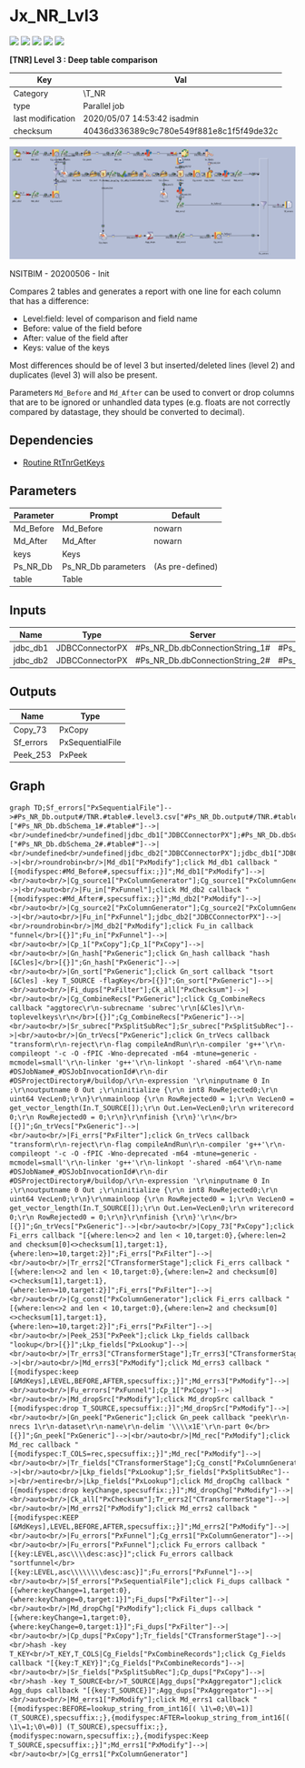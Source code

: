 # Jx_NR_Lvl3

![](https://img.shields.io/badge/size-38.43-red)
![](https://img.shields.io/badge/complexity-79.64-red)
![](https://img.shields.io/badge/cost-54-red)
![](https://img.shields.io/badge/documentation-6.18-orange)
![](https://img.shields.io/badge/atomicity-20-yellow)

**[TNR] Level 3 : Deep table comparison**

| Key               | Val                                      |
| ----------------- | ---------------------------------------- |
| Category          | \T_NR                                    |
| type              | Parallel job                             |
| last modification | 2020/05/07 14:53:42 isadmin              |
| checksum          | 40436d336389c9c780e549f881e8c1f5f49de32c |



![Jx_NR_Lvl3](./Jx_NR_Lvl3.png)

NSITBIM - 20200506 - Init

Compares 2 tables and generates a report with one line  for each column that has a difference:
* Level:field: level of comparison and field name
* Before: value of the field before
* After: value of the field after
* Keys: value of the keys

Most differences should be of level 3 but inserted/deleted lines (level 2)  and duplicates (level 3) will also be present.

Parameters `Md_Before` and `Md_After` can be used to convert or drop columns that are to be ignored or unhandled data types (e.g. floats are not correctly compared by datastage, they should be converted to decimal).


## Dependencies

* [Routine RtTnrGetKeys](../routines/RtTrnGetKeys)


## Parameters

| Parameter | Prompt              | Default          |
| --------- | ------------------- | ---------------- |
| Md_Before | Md_Before           | nowarn           |
| Md_After  | Md_After            | nowarn           |
| keys      | Keys                |                  |
| Ps_NR_Db  | Ps_NR_Db parameters | (As pre-defined) |
| table     | Table               |                  |




## Inputs

| Name     | Type            | Server                          | Tables                        |
| -------- | --------------- | ------------------------------- | ----------------------------- |
| jdbc_db1 | JDBCConnectorPX | #Ps_NR_Db.dbConnectionString_1# | #Ps_NR_Db.dbSchema_1#.#table# |
| jdbc_db2 | JDBCConnectorPX | #Ps_NR_Db.dbConnectionString_2# | #Ps_NR_Db.dbSchema_2#.#table# |



## Outputs

| Name      | Type             |
| --------- | ---------------- |
| Copy_73   | PxCopy           |
| Sf_errors | PxSequentialFile |
| Peek_253  | PxPeek           |



## Graph

```mermaid
graph TD;Sf_errors["PxSequentialFile"]-->#Ps_NR_Db.output#/TNR.#table#.level3.csv["#Ps_NR_Db.output#/TNR.#table#.level3.csv"];#Ps_NR_Db.dbSchema_1#.#table#["#Ps_NR_Db.dbSchema_1#.#table#"]-->|<br/>undefined<br/>undefined|jdbc_db1["JDBCConnectorPX"];#Ps_NR_Db.dbSchema_2#.#table#["#Ps_NR_Db.dbSchema_2#.#table#"]-->|<br/>undefined<br/>undefined|jdbc_db2["JDBCConnectorPX"];jdbc_db1["JDBCConnectorPX"]-->|<br/>roundrobin<br/>|Md_db1["PxModify"];click Md_db1 callback "[{modifyspec:#Md_Before#,specsuffix:;}]";Md_db1["PxModify"]-->|<br/>auto<br/>|Cg_source1["PxColumnGenerator"];Cg_source1["PxColumnGenerator"]-->|<br/>auto<br/>|Fu_in["PxFunnel"];click Md_db2 callback "[{modifyspec:#Md_After#,specsuffix:;}]";Md_db2["PxModify"]-->|<br/>auto<br/>|Cg_source2["PxColumnGenerator"];Cg_source2["PxColumnGenerator"]-->|<br/>auto<br/>|Fu_in["PxFunnel"];jdbc_db2["JDBCConnectorPX"]-->|<br/>roundrobin<br/>|Md_db2["PxModify"];click Fu_in callback "funnel</br>[{}]";Fu_in["PxFunnel"]-->|<br/>auto<br/>|Cp_1["PxCopy"];Cp_1["PxCopy"]-->|<br/>auto<br/>|Gn_hash["PxGeneric"];click Gn_hash callback "hash [&Cles]</br>[{}]";Gn_hash["PxGeneric"]-->|<br/>auto<br/>|Gn_sort["PxGeneric"];click Gn_sort callback "tsort [&Cles] -key T_SOURCE -flagKey</br>[{}]";Gn_sort["PxGeneric"]-->|<br/>auto<br/>|Fi_dups["PxFilter"];Ck_all["PxChecksum"]-->|<br/>auto<br/>|Cg_CombineRecs["PxGeneric"];click Cg_CombineRecs callback "aggtorec\r\n-subrecname 'subrec'\r\n[&Cles]\r\n-toplevelkeys\r\n</br>[{}]";Cg_CombineRecs["PxGeneric"]-->|<br/>auto<br/>|Sr_subrec["PxSplitSubRec"];Sr_subrec["PxSplitSubRec"]-->|<br/>auto<br/>|Gn_trVecs["PxGeneric"];click Gn_trVecs callback "transform\r\n-reject\r\n-flag compileAndRun\r\n-compiler 'g++'\r\n-compileopt '-c -O -fPIC -Wno-deprecated -m64 -mtune=generic -mcmodel=small'\r\n-linker 'g++'\r\n-linkopt '-shared -m64'\r\n-name #DSJobName#_#DSJobInvocationId#\r\n-dir #DSProjectDirectory#/buildop/\r\n-expression '\r\ninputname 0 In ;\r\noutputname 0 Out ;\r\ninitialize {\r\n int8 RowRejected0;\r\n uint64 VecLen0;\r\n}\r\nmainloop {\r\n RowRejected0 = 1;\r\n VecLen0 = get_vector_length(In.T_SOURCE[]);\r\n Out.Len=VecLen0;\r\n writerecord 0;\r\n RowRejected0 = 0;\r\n}\r\nfinish {\r\n}'\r\n</br>[{}]";Gn_trVecs["PxGeneric"]-->|<br/>auto<br/>|Fi_errs["PxFilter"];click Gn_trVecs callback "transform\r\n-reject\r\n-flag compileAndRun\r\n-compiler 'g++'\r\n-compileopt '-c -O -fPIC -Wno-deprecated -m64 -mtune=generic -mcmodel=small'\r\n-linker 'g++'\r\n-linkopt '-shared -m64'\r\n-name #DSJobName#_#DSJobInvocationId#\r\n-dir #DSProjectDirectory#/buildop/\r\n-expression '\r\ninputname 0 In ;\r\noutputname 0 Out ;\r\ninitialize {\r\n int8 RowRejected0;\r\n uint64 VecLen0;\r\n}\r\nmainloop {\r\n RowRejected0 = 1;\r\n VecLen0 = get_vector_length(In.T_SOURCE[]);\r\n Out.Len=VecLen0;\r\n writerecord 0;\r\n RowRejected0 = 0;\r\n}\r\nfinish {\r\n}'\r\n</br>[{}]";Gn_trVecs["PxGeneric"]-->|<br/>auto<br/>|Copy_73["PxCopy"];click Fi_errs callback "[{where:len<>2 and len < 10,target:0},{where:len=2 and checksum[0]<>checksum[1],target:1},{where:len>=10,target:2}]";Fi_errs["PxFilter"]-->|<br/>auto<br/>|Tr_errs2["CTransformerStage"];click Fi_errs callback "[{where:len<>2 and len < 10,target:0},{where:len=2 and checksum[0]<>checksum[1],target:1},{where:len>=10,target:2}]";Fi_errs["PxFilter"]-->|<br/>auto<br/>|Cg_const["PxColumnGenerator"];click Fi_errs callback "[{where:len<>2 and len < 10,target:0},{where:len=2 and checksum[0]<>checksum[1],target:1},{where:len>=10,target:2}]";Fi_errs["PxFilter"]-->|<br/>auto<br/>|Peek_253["PxPeek"];click Lkp_fields callback "lookup</br>[{}]";Lkp_fields["PxLookup"]-->|<br/>auto<br/>|Tr_errs3["CTransformerStage"];Tr_errs3["CTransformerStage"]-->|<br/>auto<br/>|Md_errs3["PxModify"];click Md_errs3 callback "[{modifyspec:keep [&MdKeys],LEVEL,BEFORE,AFTER,specsuffix:;}]";Md_errs3["PxModify"]-->|<br/>auto<br/>|Fu_errors["PxFunnel"];Cp_1["PxCopy"]-->|<br/>auto<br/>|Md_dropSrc["PxModify"];click Md_dropSrc callback "[{modifyspec:drop T_SOURCE,specsuffix:;}]";Md_dropSrc["PxModify"]-->|<br/>auto<br/>|Gn_peek["PxGeneric"];click Gn_peek callback "peek\r\n-nrecs 1\r\n-dataset\r\n-name\r\n-delim '\\\\x1E'\r\n-part 0</br>[{}]";Gn_peek["PxGeneric"]-->|<br/>auto<br/>|Md_rec["PxModify"];click Md_rec callback "[{modifyspec:T_COLS=rec,specsuffix:;}]";Md_rec["PxModify"]-->|<br/>auto<br/>|Tr_fields["CTransformerStage"];Cg_const["PxColumnGenerator"]-->|<br/>auto<br/>|Lkp_fields["PxLookup"];Sr_fields["PxSplitSubRec"]-->|<br/>entire<br/>|Lkp_fields["PxLookup"];click Md_dropChg callback "[{modifyspec:drop keyChange,specsuffix:;}]";Md_dropChg["PxModify"]-->|<br/>auto<br/>|Ck_all["PxChecksum"];Tr_errs2["CTransformerStage"]-->|<br/>auto<br/>|Md_errs2["PxModify"];click Md_errs2 callback "[{modifyspec:KEEP [&MdKeys],LEVEL,BEFORE,AFTER,specsuffix:;}]";Md_errs2["PxModify"]-->|<br/>auto<br/>|Fu_errors["PxFunnel"];Cg_errs1["PxColumnGenerator"]-->|<br/>auto<br/>|Fu_errors["PxFunnel"];click Fu_errors callback "[{key:LEVEL,asc\\\\desc:asc}]";click Fu_errors callback "sortfunnel</br>[{key:LEVEL,asc\\\\\\\\desc:asc}]";Fu_errors["PxFunnel"]-->|<br/>auto<br/>|Sf_errors["PxSequentialFile"];click Fi_dups callback "[{where:keyChange=1,target:0},{where:keyChange=0,target:1}]";Fi_dups["PxFilter"]-->|<br/>auto<br/>|Md_dropChg["PxModify"];click Fi_dups callback "[{where:keyChange=1,target:0},{where:keyChange=0,target:1}]";Fi_dups["PxFilter"]-->|<br/>auto<br/>|Cp_dups["PxCopy"];Tr_fields["CTransformerStage"]-->|<br/>hash -key T_KEY<br/>T_KEY,T_COLS|Cg_Fields["PxCombineRecords"];click Cg_Fields callback "[{key:T_KEY}]";Cg_Fields["PxCombineRecords"]-->|<br/>auto<br/>|Sr_fields["PxSplitSubRec"];Cp_dups["PxCopy"]-->|<br/>hash -key T_SOURCE<br/>T_SOURCE|Agg_dups["PxAggregator"];click Agg_dups callback "[{key:T_SOURCE}]";Agg_dups["PxAggregator"]-->|<br/>auto<br/>|Md_errs1["PxModify"];click Md_errs1 callback "[{modifyspec:BEFORE=lookup_string_from_int16[( \1\=0;\0\=1)] (T_SOURCE),specsuffix:;},{modifyspec:AFTER=lookup_string_from_int16[( \1\=1;\0\=0)] (T_SOURCE),specsuffix:;},{modifyspec:nowarn,specsuffix:;},{modifyspec:Keep T_SOURCE,specsuffix:;}]";Md_errs1["PxModify"]-->|<br/>auto<br/>|Cg_errs1["PxColumnGenerator"]
```

